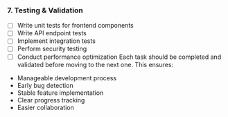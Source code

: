 ### 7. Testing & Validation
- [ ] Write unit tests for frontend components
- [ ] Write API endpoint tests
- [ ] Implement integration tests
- [ ] Perform security testing
- [ ] Conduct performance optimization
Each task should be completed and validated before moving to the next one. This ensures:
- Manageable development process
- Early bug detection
- Stable feature implementation
- Clear progress tracking
- Easier collaboration